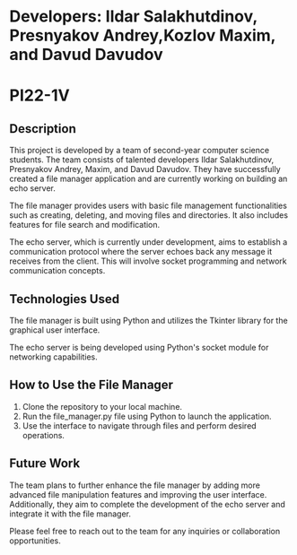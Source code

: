 # Developers: Ildar Salakhutdinov, Presnyakov Andrey,Kozlov Maxim, and Davud Davudov
# PI22-1V

## Description
This project is developed by a team of second-year computer science students. The team consists of talented developers Ildar Salakhutdinov, Presnyakov Andrey, Maxim, and Davud Davudov. They have successfully created a file manager application and are currently working on building an echo server.

The file manager provides users with basic file management functionalities such as creating, deleting, and moving files and directories. It also includes features for file search and modification.

The echo server, which is currently under development, aims to establish a communication protocol where the server echoes back any message it receives from the client. This will involve socket programming and network communication concepts.

## Technologies Used
The file manager is built using Python and utilizes the Tkinter library for the graphical user interface.

The echo server is being developed using Python's socket module for networking capabilities.

## How to Use the File Manager
1. Clone the repository to your local machine.
2. Run the file_manager.py file using Python to launch the application.
3. Use the interface to navigate through files and perform desired operations.

## Future Work
The team plans to further enhance the file manager by adding more advanced file manipulation features and improving the user interface. Additionally, they aim to complete the development of the echo server and integrate it with the file manager.

Please feel free to reach out to the team for any inquiries or collaboration opportunities.
